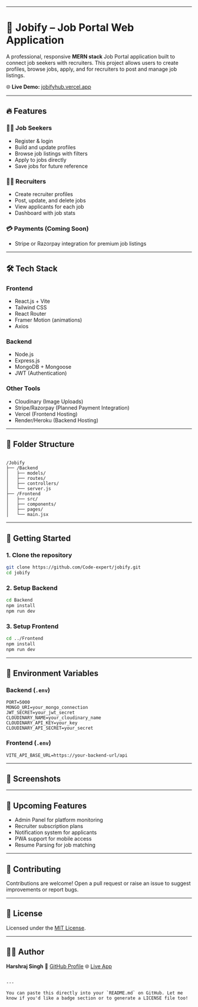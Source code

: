 
---

# 💼 Jobify – Job Portal Web Application

A professional, responsive **MERN stack** Job Portal application built to connect job seekers with recruiters. This project allows users to create profiles, browse jobs, apply, and for recruiters to post and manage job listings.

🌐 **Live Demo:** [jobifyhub.vercel.app](https://jobifyhub.vercel.app)

---

## 🔥 Features

### 👨‍💻 Job Seekers
- Register & login
- Build and update profiles
- Browse job listings with filters
- Apply to jobs directly
- Save jobs for future reference

### 🧑‍💼 Recruiters
- Create recruiter profiles
- Post, update, and delete jobs
- View applicants for each job
- Dashboard with job stats

### 💳 Payments (Coming Soon)
- Stripe or Razorpay integration for premium job listings

---

## 🛠 Tech Stack

### Frontend
- React.js + Vite
- Tailwind CSS
- React Router
- Framer Motion (animations)
- Axios

### Backend
- Node.js
- Express.js
- MongoDB + Mongoose
- JWT (Authentication)

### Other Tools
- Cloudinary (Image Uploads)
- Stripe/Razorpay (Planned Payment Integration)
- Vercel (Frontend Hosting)
- Render/Heroku (Backend Hosting)

---

## 📁 Folder Structure

```

/Jobify
├── /Backend
│   ├── models/
│   ├── routes/
│   ├── controllers/
│   └── server.js
├── /Frontend
│   ├── src/
│   ├── components/
│   ├── pages/
│   └── main.jsx

````

---

## 🚀 Getting Started

### 1. Clone the repository
```bash
git clone https://github.com/Code-expert/jobify.git
cd jobify
````

### 2. Setup Backend

```bash
cd Backend
npm install
npm run dev
```

### 3. Setup Frontend

```bash
cd ../Frontend
npm install
npm run dev
```

---

## 🔐 Environment Variables

### Backend (`.env`)

```
PORT=5000
MONGO_URI=your_mongo_connection
JWT_SECRET=your_jwt_secret
CLOUDINARY_NAME=your_cloudinary_name
CLOUDINARY_API_KEY=your_key
CLOUDINARY_API_SECRET=your_secret
```

### Frontend (`.env`)

```
VITE_API_BASE_URL=https://your-backend-url/api
```

---

## 📸 Screenshots


---

## 📌 Upcoming Features

* Admin Panel for platform monitoring
* Recruiter subscription plans
* Notification system for applicants
* PWA support for mobile access
* Resume Parsing for job matching

---

## 🤝 Contributing

Contributions are welcome! Open a pull request or raise an issue to suggest improvements or report bugs.

---

## 📄 License

Licensed under the [MIT License](LICENSE).

---

## 👨‍💻 Author

**Harshraj Singh**
🔗 [GitHub Profile](https://github.com/Code-expert)
🌐 [Live App](https://jobifyhub.vercel.app)

```

---

You can paste this directly into your `README.md` on GitHub. Let me know if you'd like a badge section or to generate a LICENSE file too!
```

